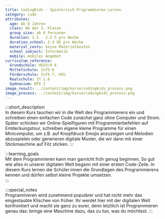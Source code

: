 ```yaml
---
title: CodingKids - Spielerisch Programmieren Lernen
category: code
attributes:
  age: Ab 8 Jahren
  class: Ab der 3. Klasse
  group_size: ab 6 Personen
  duration: 1.5 - 2.5 h pro Woche
  duration_school: 2-3 UE pro Woche
  material_costs: keine Materialkosten
  school_subject: Informatik
  mobile: mobiles Angebot
curriculum_reference:
  Grundschule: HSU3/4 6  
  Mittelschule: Inf5-6  
  Förderschule: Inf5-7, HSU
  Realschule: IT 2.6  
  Gymnasium: NT6 2
image_result: ../content/img/kurse/codingkids_process.png
image_process: ../content/img/kurse/codingkids_process.png
---
```

:::short_description  
In diesem Kurs tauchen wir in die Welt des Programmierens ein und schreiben einen einfachen Code zunächst ganz ohne Computer und Strom. Später schicken wir Online-Spielfiguren mit Programmierbefehlen auf Entdeckungstour, schreiben eigene kleine Programme für einen Minicomputer, um z.B. auf Knopfdruck Emojis anzuzeigen und Melodien abzuspielen oder generieren digitale Muster, die wir dann mit einer Stickmaschine auf Filz sticken.
:::

:::learning_goals  
Mit dem Programmieren kann man garnicht früh genug beginnen. So gut wie alles in unserer digitalen Welt begann mit einer ersten Code-Zeile. In diesem Kurs lernen die Schüler:innen die Grundlagen des Programmierens kennen und dürfen selbst kleine Projekte umsetzen.     
:::

:::special_notes  
Programmieren wird zunehmend populärer und hat nicht mehr das eingestaubte Klischee von früher. Ihr werdet hier mit der digitalen Welt konfrontiert und macht sie ganz zu eurer, denn letztlich ist Programmieren genau das: bringe eine Maschine dazu, das zu tun, was du möchtest.
:::
